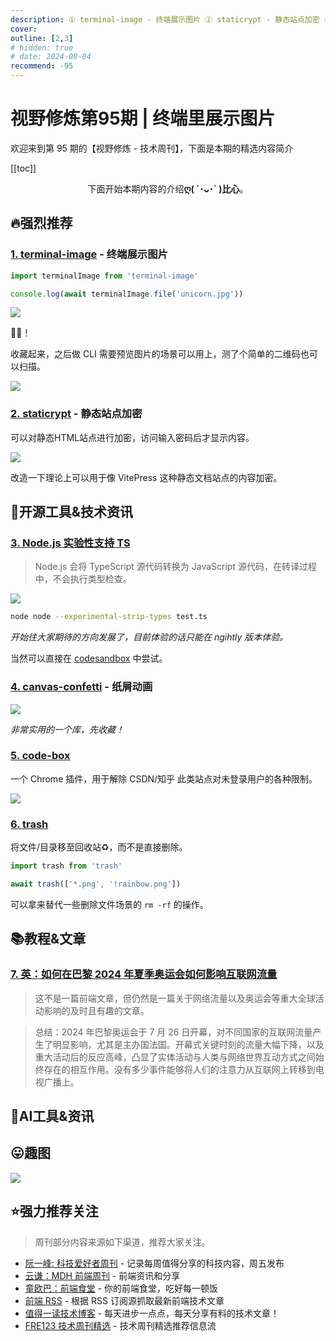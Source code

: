 ```yaml
---
description: ① terminal-image - 终端展示图片 ② staticrypt - 静态站点加密 ③ Node.js 实验性支持 TS ④ canvas-confetti - 纸屑动画 ⑤ code-box ⑥ trash ⑦ 英：如何在巴黎 2024 年夏季奥运会如何影响互联网流量
cover:
outline: [2,3]
# hidden: true
# date: 2024-08-04
recommend: -95
---
```


# 视野修炼第95期 | 终端里展示图片

欢迎来到第 95 期的【视野修炼 - 技术周刊】，下面是本期的精选内容简介

[[toc]]

<center>

下面开始本期内容的介绍**ღ( ´･ᴗ･` )比心**。

</center>

## 🔥强烈推荐
### [1. terminal-image](https://github.com/sindresorhus/terminal-image) - 终端展示图片
```js
import terminalImage from 'terminal-image'

console.log(await terminalImage.file('unicorn.jpg'))
```
![](https://cdn.upyun.sugarat.top/mdImg/sugar/5f1baadfa2d450070ec3e93c064ec81f)

🐂🍺！

收藏起来，之后做 CLI 需要预览图片的场景可以用上，测了个简单的二维码也可以扫描。

![](https://cdn.upyun.sugarat.top/mdImg/sugar/f59f357d8a8d8eb94c3a2a54c3ba89fc)

### [2. staticrypt](https://github.com/robinmoisson/staticrypt) - 静态站点加密
可以对静态HTML站点进行加密，访问输入密码后才显示内容。

![](https://cdn.upyun.sugarat.top/mdImg/sugar/901357428836a104a72e3d8c7ae6cfbb)

改造一下理论上可以用于像 VitePress 这种静态文档站点的内容加密。

## 🔧开源工具&技术资讯
### [3. Node.js 实验性支持 TS](https://socket.dev/blog/node-js-adds-experimental-support-for-typescript)

>Node.js 会将 TypeScript 源代码转换为 JavaScript 源代码，在转译过程中，不会执行类型检查。

![](https://cdn.upyun.sugarat.top/mdImg/sugar/a1ffedd79d4b1e4056c93190b03eed18)

```sh
node node --experimental-strip-types test.ts
```

*开始往大家期待的方向发展了，目前体验的话只能在 ngihtly 版本体验。*

当然可以直接在 [codesandbox](https://codesandbox.io/p/devbox/node--experimental-strip-types-with-node-js-nightly-dxdtmp?file=/index.ts:1,22-1,39) 中尝试。

### [4. canvas-confetti](https://github.com/catdad/canvas-confetti) - 纸屑动画

![](https://cdn.upyun.sugarat.top/mdImg/sugar/4bdeda65b855b3d0e268673b85617cb6)

*非常实用的一个库，先收藏！*

### [5. code-box](https://github.com/027xiguapi/code-box)

一个 Chrome 插件，用于解除 CSDN/知乎 此类站点对未登录用户的各种限制。

![](https://cdn.upyun.sugarat.top/mdImg/sugar/50bdcfb12bddccd4de4a0d850f56ccae)

### [6. trash](https://github.com/sindresorhus/trash)

将文件/目录移至回收站♻️，而不是直接删除。

```js
import trash from 'trash'

await trash(['*.png', '!rainbow.png'])
```
可以拿来替代一些删除文件场景的 `rm -rf` 的操作。

## 📚教程&文章
### [7. 英：如何在巴黎 2024 年夏季奥运会如何影响互联网流量](https://blog.cloudflare.com/paris-2024-summer-olympics-impacted-internet-traffic)
>这不是一篇前端文章，但仍然是一篇关于网络流量以及奥运会等重大全球活动影响的及时且有趣的文章。

>总结：2024 年巴黎奥运会于 7 月 26 日开幕，对不同国家的互联网流量产生了明显影响，尤其是主办国法国。开幕式关键时刻的流量大幅下降，以及重大活动后的反应高峰，凸显了实体活动与人类与网络世界互动方式之间始终存在的相互作用。没有多少事件能够将人们的注意力从互联网上转移到电视广播上。


## 🤖AI工具&资讯

## 😛趣图

![](https://cdn.upyun.sugarat.top/mdImg/sugar/6c4c46e4fec99499886598b6148e3ed4)

## ⭐️强力推荐关注

> 周刊部分内容来源如下渠道，推荐大家关注。

- [阮一峰: 科技爱好者周刊](https://www.ruanyifeng.com/blog/archives.html) - 记录每周值得分享的科技内容，周五发布
- [云谦：MDH 前端周刊](https://sorrycc.com/mdh/) - 前端资讯和分享
- [童欧巴：前端食堂](https://github.com/Geekhyt/weekly) - 你的前端食堂，吃好每一顿饭
- [前端 RSS](https://fed.chanceyu.com/) - 根据 RSS 订阅源抓取最新前端技术文章
- [值得一读技术博客](https://daily-blog.chlinlearn.top/) - 每天进步一点点，每天分享有料的技术文章！
- [FRE123 技术周刊精选](https://www.fre321.com/weekly) - 技术周刊精选推荐信息流
